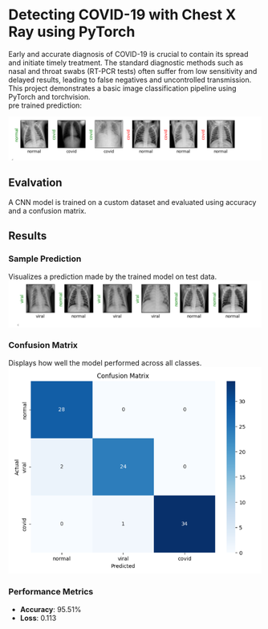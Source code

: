 # Detecting COVID-19 with Chest X Ray using PyTorch
Early and accurate diagnosis of COVID-19 is crucial to contain its spread and initiate timely treatment. The standard diagnostic methods such as nasal and throat swabs (RT-PCR tests) often suffer from low sensitivity and delayed results, leading to false negatives and uncontrolled transmission. This project demonstrates a basic image classification pipeline using PyTorch and torchvision.  
pre trained prediction:

![Prediction](images/Pretrain.png)

## Evalvation
A CNN model is trained on a custom dataset and evaluated using accuracy and a confusion matrix.

## Results
### Sample Prediction
Visualizes a prediction made by the trained model on test data.
![result](images/after%20training.png)

### Confusion Matrix
Displays how well the model performed across all classes.
![Confusion Matrix](images/confusion%20matrix.png)

### Performance Metrics  
- **Accuracy**: 95.51%  
- **Loss**: 0.113
 
